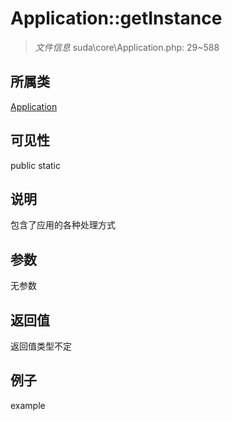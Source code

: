 # Application::getInstance

> *文件信息* suda\core\Application.php: 29~588
## 所属类 

[Application](../Application.md)

## 可见性

  public  static
## 说明


包含了应用的各种处理方式

## 参数

无参数

## 返回值
返回值类型不定

## 例子

example